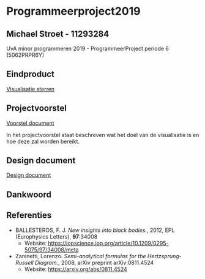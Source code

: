 # Programmeerproject2019
## Michael Stroet - 11293284
UvA minor programmeren 2019 - ProgrammeerProject periode 6 (5062PRPR6Y)

## Eindproduct
[Visualisatie sterren](https://michaelstroet.github.io/Programmeerproject2019/index.html)

## Projectvoorstel
[Voorstel document](PROPOSAL.md)

In het projectvoorstel staat beschreven wat het doel van de visualisatie is en hoe deze zal worden bereikt.

## Design document
[Design document](DESIGN.md)
## Dankwoord

## Referenties
- BALLESTEROS, F. J. *New insights into black bodies.*, 2012, EPL (Europhysics Letters), **97**:34008
    - Website: https://iopscience.iop.org/article/10.1209/0295-5075/97/34008/meta
- Zaninetti, Lorenzo. *Semi-analytical formulas for the Hertzsprung-Russell Diagram.*, 2008, arXiv preprint arXiv:0811.4524
    - Website: https://arxiv.org/abs/0811.4524
